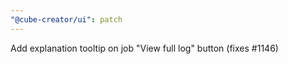 ```yaml
---
"@cube-creator/ui": patch
---
```


Add explanation tooltip on job "View full log" button (fixes #1146)
